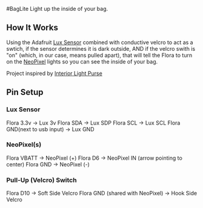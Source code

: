 #BagLite
Light up the inside of your bag.

## How It Works
Using the Adafruit [Lux Sensor](https://learn.adafruit.com/flora-lux-sensor) combined with conductive velcro to act as a swtich,
if the sensor determines it is dark outside, AND if the velcro swith is "on" (which, in our case, means pulled apart),
that will tell the Flora to turn on the [NeoPixel](https://learn.adafruit.com/flora-rgb-smart-pixels?view=all) lights so you can see the inside of your bag.

Project inspired by [Interior Light Purse](https://learn.adafruit.com/interior-purse-light?view=all)

## Pin Setup

### Lux Sensor
Flora 3.3v -> Lux 3v
Flora SDA -> Lux SDP
Flora SCL -> Lux SCL
Flora GND(next to usb input) -> Lux GND

### NeoPixel(s)
Flora VBATT -> NeoPixel (+)
Flora D6 -> NeoPixel IN (arrow pointing to center)
Flora GND -> NeoPixel (-)

### Pull-Up (Velcro) Switch
Flora D10 -> Soft Side Velcro
Flora GND (shared with NeoPixel) -> Hook Side Velcro
